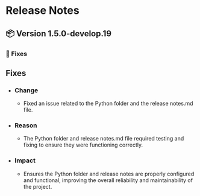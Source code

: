 # Release Notes

## 📦 Version 1.5.0-develop.19

### 🐛 Fixes

## Fixes

- ### Change
    - Fixed an issue related to the Python folder and the release notes.md file.
- ### Reason
    - The Python folder and release notes.md file required testing and fixing to ensure they were functioning correctly.
- ### Impact
    - Ensures the Python folder and release notes are properly configured and functional, improving the overall reliability and maintainability of the project.
